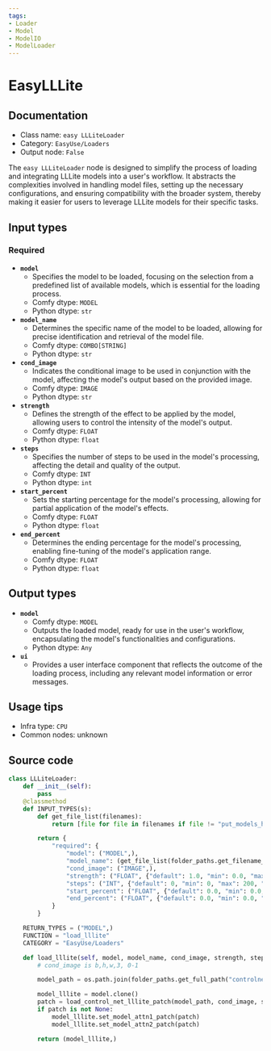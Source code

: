 ```yaml
---
tags:
- Loader
- Model
- ModelIO
- ModelLoader
---
```


# EasyLLLite
## Documentation
- Class name: `easy LLLiteLoader`
- Category: `EasyUse/Loaders`
- Output node: `False`

The `easy LLLiteLoader` node is designed to simplify the process of loading and integrating LLLite models into a user's workflow. It abstracts the complexities involved in handling model files, setting up the necessary configurations, and ensuring compatibility with the broader system, thereby making it easier for users to leverage LLLite models for their specific tasks.
## Input types
### Required
- **`model`**
    - Specifies the model to be loaded, focusing on the selection from a predefined list of available models, which is essential for the loading process.
    - Comfy dtype: `MODEL`
    - Python dtype: `str`
- **`model_name`**
    - Determines the specific name of the model to be loaded, allowing for precise identification and retrieval of the model file.
    - Comfy dtype: `COMBO[STRING]`
    - Python dtype: `str`
- **`cond_image`**
    - Indicates the conditional image to be used in conjunction with the model, affecting the model's output based on the provided image.
    - Comfy dtype: `IMAGE`
    - Python dtype: `str`
- **`strength`**
    - Defines the strength of the effect to be applied by the model, allowing users to control the intensity of the model's output.
    - Comfy dtype: `FLOAT`
    - Python dtype: `float`
- **`steps`**
    - Specifies the number of steps to be used in the model's processing, affecting the detail and quality of the output.
    - Comfy dtype: `INT`
    - Python dtype: `int`
- **`start_percent`**
    - Sets the starting percentage for the model's processing, allowing for partial application of the model's effects.
    - Comfy dtype: `FLOAT`
    - Python dtype: `float`
- **`end_percent`**
    - Determines the ending percentage for the model's processing, enabling fine-tuning of the model's application range.
    - Comfy dtype: `FLOAT`
    - Python dtype: `float`
## Output types
- **`model`**
    - Comfy dtype: `MODEL`
    - Outputs the loaded model, ready for use in the user's workflow, encapsulating the model's functionalities and configurations.
    - Python dtype: `Any`
- **`ui`**
    - Provides a user interface component that reflects the outcome of the loading process, including any relevant model information or error messages.
## Usage tips
- Infra type: `CPU`
- Common nodes: unknown


## Source code
```python
class LLLiteLoader:
    def __init__(self):
        pass
    @classmethod
    def INPUT_TYPES(s):
        def get_file_list(filenames):
            return [file for file in filenames if file != "put_models_here.txt" and "lllite" in file]

        return {
            "required": {
                "model": ("MODEL",),
                "model_name": (get_file_list(folder_paths.get_filename_list("controlnet")),),
                "cond_image": ("IMAGE",),
                "strength": ("FLOAT", {"default": 1.0, "min": 0.0, "max": 10.0, "step": 0.01}),
                "steps": ("INT", {"default": 0, "min": 0, "max": 200, "step": 1}),
                "start_percent": ("FLOAT", {"default": 0.0, "min": 0.0, "max": 100.0, "step": 0.1}),
                "end_percent": ("FLOAT", {"default": 0.0, "min": 0.0, "max": 100.0, "step": 0.1}),
            }
        }

    RETURN_TYPES = ("MODEL",)
    FUNCTION = "load_lllite"
    CATEGORY = "EasyUse/Loaders"

    def load_lllite(self, model, model_name, cond_image, strength, steps, start_percent, end_percent):
        # cond_image is b,h,w,3, 0-1

        model_path = os.path.join(folder_paths.get_full_path("controlnet", model_name))

        model_lllite = model.clone()
        patch = load_control_net_lllite_patch(model_path, cond_image, strength, steps, start_percent, end_percent)
        if patch is not None:
            model_lllite.set_model_attn1_patch(patch)
            model_lllite.set_model_attn2_patch(patch)

        return (model_lllite,)

```
